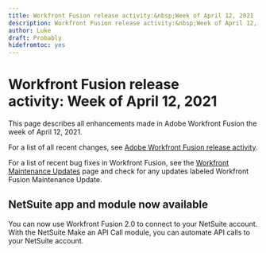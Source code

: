```yaml
---
title: Workfront Fusion release activity:&nbsp;Week of April 12, 2021
description: Workfront Fusion release activity:&nbsp;Week of April 12, 2021
author: Luke
draft: Probably
hidefromtoc: yes
---
```

# Workfront Fusion release activity:&nbsp;Week of April 12, 2021

This page describes all enhancements made in Adobe Workfront Fusion the week of April 12, 2021.

For a list of all recent changes, see [Adobe Workfront Fusion release activity](/help/workfront-fusion/fusion-product-releases/fusion-release-activity.md).

For a list of recent bug fixes in Workfront Fusion, see the [Workfront Maintenance Updates](https://experienceleague.adobe.com/docs/workfront-known-issues/releases/current-updates.html) page and check for any updates labeled Workfront Fusion Maintenance Update.

## NetSuite app and module now available

You can now use Workfront Fusion 2.0 to connect to your NetSuite account. With the NetSuite Make an API Call module, you can automate API calls to your NetSuite account.

